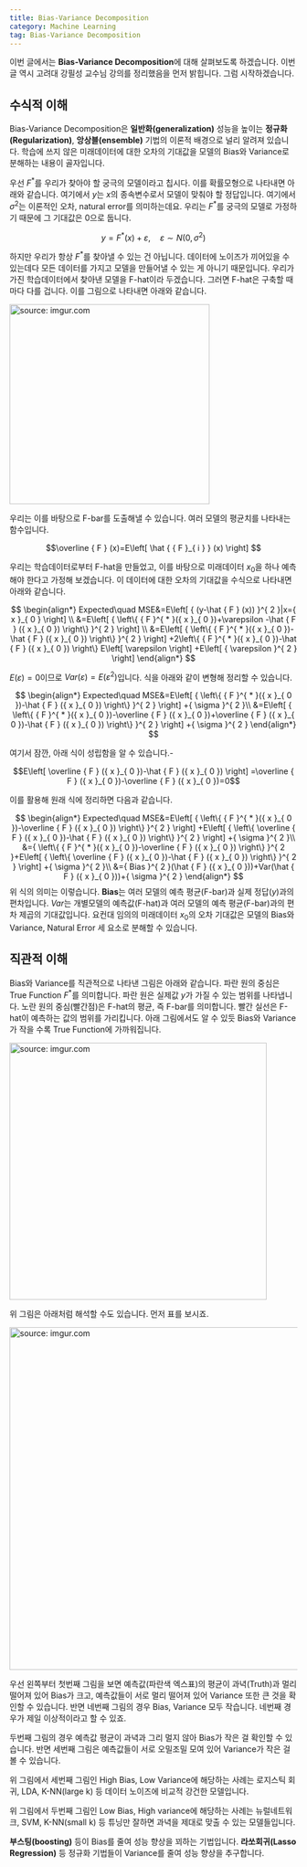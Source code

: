```yaml
---
title: Bias-Variance Decomposition
category: Machine Learning
tag: Bias-Variance Decomposition
---
```


이번 글에서는 **Bias-Variance Decomposition**에 대해 살펴보도록 하겠습니다. 이번 글 역시 고려대 강필성 교수님 강의를 정리했음을 먼저 밝힙니다. 그럼 시작하겠습니다.



## 수식적 이해

Bias-Variance Decomposition은 **일반화(generalization)** 성능을 높이는 **정규화(Regularization)**, **앙상블(ensemble)** 기법의 이론적 배경으로 널리 알려져 있습니다. 학습에 쓰지 않은 미래데이터에 대한 오차의 기대값을 모델의 Bias와 Variance로 분해하는 내용이 골자입니다.

우선 $F^*$를 우리가 찾아야 할 궁극의 모델이라고 칩시다. 이를 확률모형으로 나타내면 아래와 같습니다. 여기에서 $y$는 $x$의 종속변수로서 모델이 맞춰야 할 정답입니다. 여기에서 $σ^2$는 이론적인 오차, natural error를 의미하는데요. 우리는 $F^*$를 궁극의 모델로 가정하기 때문에 그 기대값은 0으로 둡니다.



$$y={ F }^{ * }(x)+\varepsilon ,\quad \varepsilon \sim N(0,{ \sigma  }^{ 2 })$$



하지만 우리가 항상 $F^*$를 찾아낼 수 있는 건 아닙니다. 데이터에 노이즈가 끼어있을 수 있는데다 모든 데이터를 가지고 모델을 만들어낼 수 있는 게 아니기 때문입니다. 우리가 가진 학습데이터에서 찾아낸 모델을 F-hat이라 두겠습니다. 그러면 F-hat은 구축할 때마다 다를 겁니다. 이를 그림으로 나타내면 아래와 같습니다.

<a href="http://imgur.com/3m4rZO4"><img src="http://i.imgur.com/3m4rZO4.png" width="350px" title="source: imgur.com" /></a>

우리는 이를 바탕으로 F-bar를 도출해낼 수 있습니다. 여러 모델의 평균치를 나타내는 함수입니다.



$$\overline { F } (x)=E\left[ \hat { { F }_{ i } } (x) \right] $$



우리는 학습데이터로부터 F-hat을 만들었고, 이를 바탕으로 미래데이터 $x_0$을 하나 예측해야 한다고 가정해 보겠습니다. 이 데이터에 대한 오차의 기대값을 수식으로 나타내면 아래와 같습니다. 


$$
\begin{align*}
Expected\quad MSE&=E\left[ { (y-\hat { F } (x)) }^{ 2 }|x={ x }_{ 0 } \right] \\ &=E\left[ { \left\{ { F }^{ * }({ x }_{ 0 })+\varepsilon -\hat { F } ({ x }_{ 0 }) \right\}  }^{ 2 } \right] \\ &=E\left[ { \left\{ { F }^{ * }({ x }_{ 0 })-\hat { F } ({ x }_{ 0 }) \right\}  }^{ 2 } \right] +2\left\{ { F }^{ * }({ x }_{ 0 })-\hat { F } ({ x }_{ 0 }) \right\} E\left[ \varepsilon  \right] +E\left[ { \varepsilon  }^{ 2 } \right] 
\end{align*}
$$


$E(ε)=0$이므로 $Var(ε)=E(ε^2)$입니다. 식을 아래와 같이 변형해 정리할 수 있습니다.


$$
\begin{align*}
Expected\quad MSE&=E\left[ { \left\{ { F }^{ * }({ x }_{ 0 })-\hat { F } ({ x }_{ 0 }) \right\}  }^{ 2 } \right] +{ \sigma  }^{ 2 }\\ &=E\left[ { \left\{ { F }^{ * }({ x }_{ 0 })-\overline { F } ({ x }_{ 0 })+\overline { F } ({ x }_{ 0 })-\hat { F } ({ x }_{ 0 }) \right\}  }^{ 2 } \right] +{ \sigma  }^{ 2 }
\end{align*}
$$


여기서 잠깐, 아래 식이 성립함을 알 수 있습니다.-



$$E\left[ \overline { F } ({ x }_{ 0 })-\hat { F } ({ x }_{ 0 }) \right] =\overline { F } ({ x }_{ 0 })-\overline { F } ({ x }_{ 0 })=0$$



이를 활용해 원래 식에 정리하면 다음과 같습니다.


$$
\begin{align*}
Expected\quad MSE&=E\left[ { \left\{ { F }^{ * }({ x }_{ 0 })-\overline { F } ({ x }_{ 0 }) \right\}  }^{ 2 } \right] +E\left[ { \left\{ \overline { F } ({ x }_{ 0 })-\hat { F } ({ x }_{ 0 }) \right\}  }^{ 2 } \right] +{ \sigma  }^{ 2 }\\ &={ \left\{ { F }^{ * }({ x }_{ 0 })-\overline { F } ({ x }_{ 0 }) \right\}  }^{ 2 }+E\left[ { \left\{ \overline { F } ({ x }_{ 0 })-\hat { F } ({ x }_{ 0 }) \right\}  }^{ 2 } \right] +{ \sigma  }^{ 2 }\\ &={ Bias }^{ 2 }(\hat { F } ({ x }_{ 0 }))+Var(\hat { F } ({ x }_{ 0 }))+{ \sigma  }^{ 2 }
\end{align*}
$$
위 식의 의미는 이렇습니다. **Bias**는 여러 모델의 예측 평균(F-bar)과 실제 정답($y$)과의 편차입니다. $Var$는 개별모델의 예측값(F-hat)과 여러 모델의 예측 평균(F-bar)과의 편차 제곱의 기대값입니다. 요컨대 임의의 미래데이터 $x_0$의 오차 기대값은 모델의 Bias와 Variance, Natural Error 세 요소로 분해할 수 있습니다.



## 직관적 이해

Bias와 Variance를 직관적으로 나타낸 그림은 아래와 같습니다. 파란 원의 중심은 True Function $F^*$를 의미합니다. 파란 원은 실제값 $y$가 가질 수 있는 범위를 나타냅니다. 노란 원의 중심(빨간점)은 F-hat의 평균, 즉 F-bar를 의미합니다. 빨간 실선은 F-hat이 예측하는 값의 범위를 가리킵니다. 아래 그림에서도 알 수 있듯 Bias와 Variance가 작을 수록 True Function에 가까워집니다.

<a href="http://imgur.com/TMLib2X"><img src="http://i.imgur.com/TMLib2X.png" width="450px" title="source: imgur.com" /></a>

위 그림은 아래처럼 해석할 수도 있습니다. 먼저 표를 보시죠.

<a href="http://imgur.com/DxsRMnO"><img src="http://i.imgur.com/DxsRMnO.png" width="600px" title="source: imgur.com" /></a>

우선 왼쪽부터 첫번째 그림을 보면 예측값(파란색 엑스표)의 평균이 과녁(Truth)과 멀리 떨어져 있어 Bias가 크고, 예측값들이 서로 멀리 떨어져 있어 Variance 또한 큰 것을 확인할 수 있습니다. 반면 네번째 그림의 경우 Bias, Variance 모두 작습니다. 네번째 경우가 제일 이상적이라고 할 수 있죠.

두번째 그림의 경우 예측값 평균이 과녁과 그리 멀지 않아 Bias가 작은 걸 확인할 수 있습니다. 반면 세번째 그림은 예측값들이 서로 오밀조밀 모여 있어 Variance가 작은 걸 볼 수 있습니다.

위 그림에서 세번째 그림인 High Bias, Low Variance에 해당하는 사례는 로지스틱 회귀, LDA, K-NN(large k) 등 데이터 노이즈에 비교적 강건한 모델입니다.

위 그림에서 두번째 그림인 Low Bias, High variance에 해당하는 사례는 뉴럴네트워크, SVM, K-NN(small k) 등 튜닝만 잘하면 과녁을 제대로 맞출 수 있는 모델들입니다.

**부스팅(boosting)** 등이 Bias를 줄여 성능 향상을 꾀하는 기법입니다. **라쏘회귀(Lasso Regression)** 등 정규화 기법들이 Variance를 줄여 성능 향상을 추구합니다.